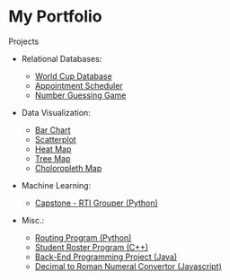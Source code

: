 # My Portfolio

Projects
* Relational Databases:
  * [World Cup Database](https://github.com/ail-w-clark/worldcup_DB)
  * [Appointment Scheduler](https://github.com/ail-w-clark/appointment_scheduler)
  * [Number Guessing Game](https://github.com/ail-w-clark/number_guessing_game)
    
* Data Visualization:
  * [Bar Chart](https://codepen.io/ailClark/pen/xxoMjJQ)
  * [Scatterplot](https://codepen.io/ailClark/pen/WNqmwXM)
  * [Heat Map](https://codepen.io/ailClark/pen/qBzvNep)
  * [Tree Map](https://codepen.io/ailClark/pen/KKjYxzK)
  * [Choloropleth Map](https://codepen.io/ailClark/pen/xxoBQPE)
    
* Machine Learning:
  * [Capstone - RTI Grouper (Python)](https://github.com/ail-w-clark/capstone)
   
* Misc.:
  * [Routing Program (Python)](https://github.com/ail-w-clark/routing_program)
  * [Student Roster Program (C++)](https://github.com/ail-w-clark/class_roster)
  * [Back-End Programming Project (Java)](https://github.com/ail-w-clark/back_end)
  * [Decimal to Roman Numeral Convertor (Javascript)](https://github.com/ail-w-clark/decimal_to_roman)



<!--
**ail-w-clark/ail-w-clark** is a ✨ _special_ ✨ repository because its `README.md` (this file) appears on your GitHub profile.

Here are some ideas to get you started:

- 🔭 I’m currently working on ...
- 🌱 I’m currently learning ...
- 👯 I’m looking to collaborate on ...
- 🤔 I’m looking for help with ...
- 💬 Ask me about ...
- 📫 How to reach me: ...
- 😄 Pronouns: ...
- ⚡ Fun fact: ...
-->
